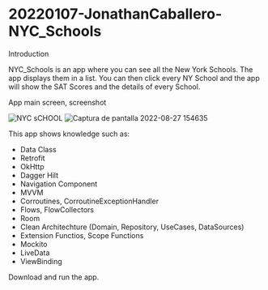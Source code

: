 # 20220107-JonathanCaballero-NYC_Schools

Introduction

NYC_Schools is an app where you can see all the New York Schools. The app displays them in a list. You can then click every 
NY School and the app will show the SAT Scores and the details of every School.

App main screen, screenshot

![NYC sCHOOL](https://user-images.githubusercontent.com/102561977/187047416-07895508-57d5-4ee1-aa95-65de70eba109.jpg)
![Captura de pantalla 2022-08-27 154635](https://user-images.githubusercontent.com/102561977/187047453-0c5d8849-47f6-4d91-8635-b19281439cc4.jpg)


This app shows knowledge such as:

* Data Class
* Retrofit
* OkHttp
* Dagger Hilt
* Navigation Component
* MVVM
* Corroutines, CorroutineExceptionHandler
* Flows, FlowCollectors
* Room
* Clean Architechture (Domain, Repository, UseCases, DataSources)
* Extension Functios, Scope Functions
* Mockito
* LiveData
* ViewBinding


Download and run the app.
